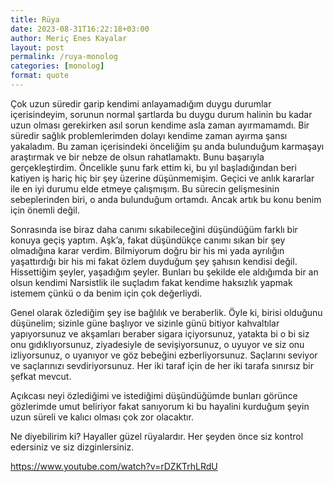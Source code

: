```yaml
---
title: Rüya
date: 2023-08-31T16:22:18+03:00
author: Meriç Enes Kayalar
layout: post
permalink: /ruya-monolog
categories: [monolog]
format: quote
---
```


Çok uzun süredir garip kendimi anlayamadığım duygu durumlar içerisindeyim, sorunun normal şartlarda bu duygu durum halinin bu kadar uzun olması gerekirken asıl sorun kendime asla zaman ayırmamamdı. Bir süredir sağlık problemlerimden dolayı kendime zaman ayırma şansı yakaladım. Bu zaman içerisindeki önceliğim şu anda bulunduğum karmaşayı araştırmak ve bir nebze de olsun rahatlamaktı. Bunu başarıyla gerçekleştirdim. Öncelikle şunu fark ettim ki, bu yıl başladığından beri katiyen iş hariç hiç bir şey üzerine düşünmemişim. Geçici ve anlık kararlar ile en iyi durumu elde etmeye çalışmışım. Bu sürecin gelişmesinin sebeplerinden biri, o anda bulunduğum ortamdı. Ancak artık bu konu benim için önemli değil.

Sonrasında ise biraz daha canımı sıkabileceğini düşündüğüm farklı bir konuya geçiş yaptım. Aşk’a, fakat düşündükçe canımı sıkan bir şey olmadığına karar verdim. Bilmiyorum doğru bir his mi yada ayrılığın yaşattırdığı bir his mi fakat özlem duyduğum şey şahısın kendisi değil. Hissettiğim şeyler, yaşadığım şeyler. Bunları bu şekilde ele aldığımda bir an olsun kendimi Narsistlik ile suçladım fakat kendime haksızlık yapmak istemem çünkü o da benim için çok değerliydi.

Genel olarak özlediğim şey ise bağlılık ve beraberlik. Öyle ki, birisi olduğunu düşünelim; sizinle güne başlıyor ve sizinle günü bitiyor kahvaltılar yapıyorsunuz ve akşamları beraber sigara içiyorsunuz, yatakta bi o bi siz onu gıdıklıyorsunuz, ziyadesiyle de sevişiyorsunuz, o uyuyor ve siz onu izliyorsunuz, o uyanıyor ve göz bebeğini ezberliyorsunuz. Saçlarını seviyor ve saçlarınızı sevdiriyorsunuz. Her iki taraf için de her iki tarafa sınırsız bir şefkat mevcut. 

Açıkcası neyi özlediğimi ve istediğimi düşündüğümde bunları görünce gözlerimde umut beliriyor fakat sanıyorum ki bu hayalini kurduğum şeyin uzun süreli ve kalıcı olması çok zor olacaktır.

Ne diyebilirim ki? Hayaller güzel rüyalardır. Her şeyden önce siz kontrol edersiniz ve siz dizginlersiniz.

https://www.youtube.com/watch?v=rDZKTrhLRdU